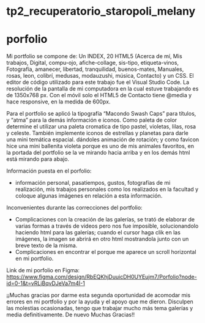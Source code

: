 # tp2_recuperatorio_staropoli_melany
# porfolio
Mi portfolio se compone de: Un INDEX, 20 HTML5 (Acerca de mí, Mis trabajos, Digital, compu-ojo, afiche-collage, sis-tipo, etiqueta-vinos, Fotografía, amanecer, libertad, tranquilidad, buenos-mates, Manuales, rosas, leon, colibrí, medusas, modauzushi, música, Contacto) y un CSS.
El editor de código utilizado para este trabajo fue el Visual Studio Code. La resolución de la pantalla de mi computadora en la cual estuve trabajando es de 1350x768 px.
Con el móvil solo el HTML5 de Contacto tiene @media y hace responsive, en la medida de 600px.


Para el portfolio se aplicó la tipografía “Macondo Swash Caps” para títulos, y “atma” para la demás información e iconos. Como paleta de color determine el utilizar una paleta cromatica de tipo pastel, violetas, lilas, rosa y celeste. También implemente iconos de estrellas y planetas para darle una mini temática espacial. dándoles animación de rotación; y como favicon hice una mini ballenita violeta porque es uno de mis animales favoritos, en la portada del portfolio se la ve mirando hacia arriba y en los demás html está mirando para abajo.


Información puesta en el porfolio:
- información personal, pasatiempos, gustos, fotografías de mi realización, mis trabajos personales como los realizados en la facultad y coloque algunas imágenes en relación a esta información.


Inconvenientes durante las correcciones del portfolio:
- Complicaciones con la creación de las galerías, se trató de elaborar de varias formas a través de videos pero nos fue imposible, solucionandolo haciendo html para las galerías; cuando el cursor haga clik en las imágenes, la imagen se abrirá en otro html mostrandola junto con un breve texto de la misma.
- Complicaciones en encontrar el porque me aparece un scroll horizontal en mi portfolio.


Link de mi porfolio en Figma: https://www.figma.com/design/RbEQKhjDuuicDH0UYEujm7/Porfolio?node-id=0-1&t=vRLjBqvDJeVa7m4I-1


¡¡Muchas gracias por darme esta segunda oportunidad de acomodar mis errores en mi portfolio y por la ayuda y el apoyo que me dieron. Disculpen las molestias ocasionadas, tengo que trabajar mucho más tema galerías y media definitivamente.
De nuevo Muchas Gracias!!